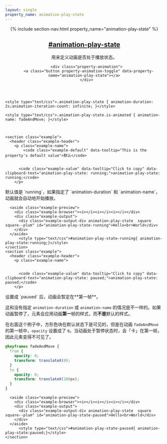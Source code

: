 ```yaml
---
layout: single
property_name: animation-play-state
---
```


<section id="animation-play-state" class="property">
  <header class="property-header">
    {% include section-nav.html property_name="animation-play-state" %}
    <h2 class="property-name">
      <a href="{{site.url}}/#animation-play-state"><span>#</span>animation-play-state</a>
    </h2>
    <div class="property-description">
      <p>用来定义动画是否处于播放状态。</p>
    </div>

      <div class="property-animation">
        <a class="button property-animation-toggle" data-property-name="animation-play-state"></a>
      </div>
  </header>

    <style type="text/css">.animation-play-state { animation-duration: 2s;animation-iteration-count: infinite; }</style>

    <style type="text/css">.animation-play-state.is-animated { animation-name: fadeAndMove; }</style>



    <section class="example">
      <header class="example-header">
        <p class="example-name">
            <code class="example-default" data-tooltip="This is the property's default value">默认</code>


          <code class="example-value" data-tooltip="Click to copy" data-clipboard-text="animation-play-state: running;">animation-play-state: running;</code>
        </p>
<div class="example-description" markdown="1">
默认值是 `running`，如果指定了 `animation-duration` 和 `animation-name`，动画就会自动地开始播放。
</div>
      </header>

      <aside class="example-preview">
        <div class="example-browser"><i></i><i></i><i></i></div>
        <div class="example-output">
          <div class="example-output-div animation-play-state  square square--plum" id="animation-play-state-running">Hello<br>World</div>
        </div>
      </aside>
          <style type="text/css">#animation-play-state-running{ animation-play-state:running;}</style>
    </section>
    <section class="example">
      <header class="example-header">
        <p class="example-name">


          <code class="example-value" data-tooltip="Click to copy" data-clipboard-text="animation-play-state: paused;">animation-play-state: paused;</code>
        </p>
<div class="example-description" markdown="1">
设置成 `paused` 后，动画会暂定在**第一帧**。

这和没有指定 `animation-duration` 或 `animation-name` 的情况是不一样的。如果动画暂停了，元素会应用动画**第一**帧的样式，而**不是**默认的样式。

在右面这个例子中，方形色块在默认状态下是可见的，但是在动画 `fadeAndMove` 的第一帧中，`opacity` 设置成了 `0`。当动画处于暂停状态时，会「卡」在第一帧，因此元素变得不可见了。

```css
@keyframes fadeAndMove {
  from {
    opacity: 0;
    transform: translateX(0);
  }
  to {
    opacity: 0;
    transform: translateX(100px);
  }
}
```
</div>
      </header>

      <aside class="example-preview">
        <div class="example-browser"><i></i><i></i><i></i></div>
        <div class="example-output">
          <div class="example-output-div animation-play-state  square square--plum" id="animation-play-state-paused">Hello<br>World</div>
        </div>
      </aside>
          <style type="text/css">#animation-play-state-paused{ animation-play-state:paused;}</style>
    </section>

</section>
